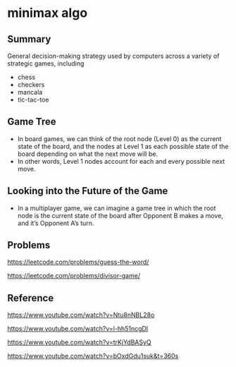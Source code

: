 # minimax algo
## Summary
General decision-making strategy used by computers across a variety of strategic games, including 
- chess
- checkers
- mancala
- tic-tac-toe
## Game Tree
- In board games, we can think of the root node (Level 0) as the current state of the board, and the nodes at Level 1 as each possible state of the board depending on what the next move will be.
- In other words, Level 1 nodes account for each and every possible next move.
## Looking into the Future of the Game
- In a multiplayer game, we can imagine a game tree in which the root node is the current state of the board after Opponent B makes a move, and it’s Opponent A’s turn. 
## Problems
https://leetcode.com/problems/guess-the-word/

https://leetcode.com/problems/divisor-game/

## Reference
https://www.youtube.com/watch?v=Ntu8nNBL28o

https://www.youtube.com/watch?v=l-hh51ncgDI

https://www.youtube.com/watch?v=trKjYdBASyQ

https://www.youtube.com/watch?v=bOxdGdu1suk&t=360s

